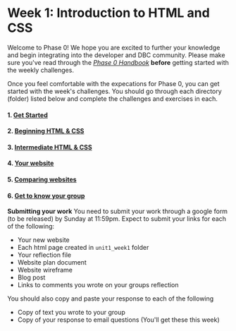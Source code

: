 # Week 1: Introduction to HTML and CSS

Welcome to Phase 0! We hope you are excited to further your knowledge and begin integrating into the developer and DBC community. Please make sure you've read through the <a href="https://github.com/devbootcamp/phase_0_handbook" target="_blank"> *Phase 0 Handbook*</a> **before** getting started with the weekly challenges. 

Once you feel comfortable with the expecations for Phase 0, you can get started with the week's challenges. You should go through each directory (folder) listed below and complete the challenges and exercises in each.  

#### 1. <a href="1_Get_Started/" target="_blank">Get Started</a>
#### 2. <a href="2_Beginning_HTML_CSS/" target="_blank">Beginning HTML & CSS</a>
#### 3. <a href="3_Intermediate_HTML_CSS/" target="_blank">Intermediate HTML & CSS</a>
#### 4. <a href="4_Your_Own_Website" target="_blank">Your website</a>
#### 5. <a href="5_Comparing_Websites" target="_blank">Comparing websites</a>
#### 6. <a href="6_Get_to_know_your_group" target="_blank">Get to know your group</a>
<!-- #### 7. <a href="7_Cultural_Awareness" target="_blank">Cultural Awareness</a> -->

**Submitting your work**
You need to submit your work through a google form (to be released) by Sunday at 11:59pm. Expect to submit your links for each of the following:
<!--a href="https://docs.google.com/a/devbootcamp.com/forms/d/1ZnjWLxOqcIg92upyYGlD-7kmJzAdpTbjezHB1YQ34fY/viewform" target="_blank"> this form</a>--> 

* Your new website
* Each html page created in `unit1_week1` folder
* Your reflection file
* Website plan document
* Website wireframe
* Blog post
* Links to comments you wrote on your groups reflection

You should also copy and paste your response to each of the following
* Copy of text you wrote to your group
* Copy of your response to email questions (You'll get these this week)


<!-- <a href="" target="_blank"></a> -->